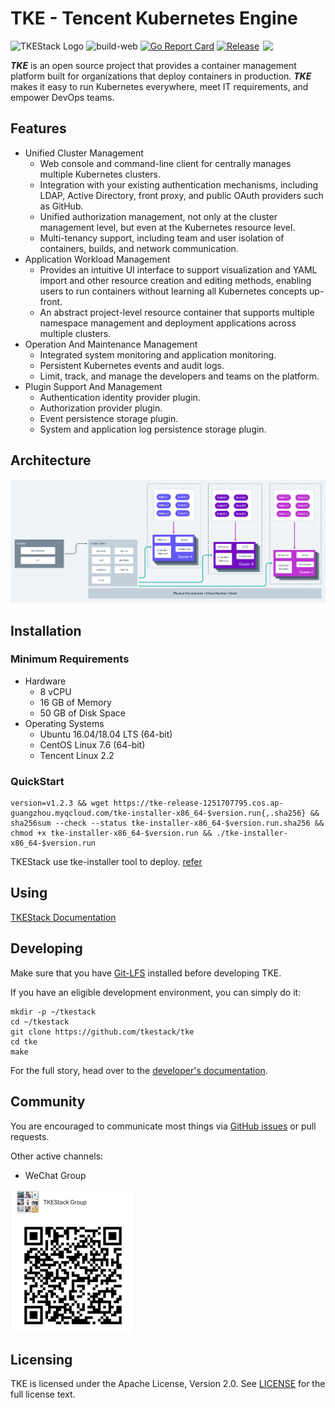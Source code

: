 # TKE - Tencent Kubernetes Engine

<img align="right" width="100px" src="https://avatars0.githubusercontent.com/u/57258287?s=200&v=4">

![TKEStack Logo](https://github.com/tkestack/tke/workflows/build/badge.svg?branch=master)
![build-web](https://github.com/tkestack/tke/workflows/build-web/badge.svg)
[![Go Report Card](https://goreportcard.com/badge/tkestack.io/tke)](https://goreportcard.com/report/tkestack.io/tke)
[![Release](https://img.shields.io/github/release/tkestack/tke.svg?style=flat-square)](https://github.com/tkestack/tke/releases)

***TKE*** is an open source project that provides a container management platform built for organizations that deploy containers in production. ***TKE*** makes it easy to run Kubernetes everywhere, meet IT requirements, and empower DevOps teams.

## Features

* Unified Cluster Management
  * Web console and command-line client for centrally manages multiple Kubernetes clusters.
  * Integration with your existing authentication mechanisms, including LDAP, Active Directory, front proxy, and public OAuth providers such as GitHub.
  * Unified authorization management, not only at the cluster management level, but even at the Kubernetes resource level.
  * Multi-tenancy support, including team and user isolation of containers, builds, and network communication.
* Application Workload Management
  * Provides an intuitive UI interface to support visualization and YAML import and other resource creation and editing methods, enabling users to run containers without learning all Kubernetes concepts up-front.
  * An abstract project-level resource container that supports multiple namespace management and deployment applications across multiple clusters.
* Operation And Maintenance Management
  * Integrated system monitoring and application monitoring.
  * Persistent Kubernetes events and audit logs.
  * Limit, track, and manage the developers and teams on the platform.
* Plugin Support And Management  
  * Authentication identity provider plugin.
  * Authorization provider plugin.
  * Event persistence storage plugin.
  * System and application log persistence storage plugin.

## Architecture

![Architecture Of TKE](docs/images/TKEStackHighLevelArchitecture@2x.png)

## Installation

### Minimum Requirements

* Hardware
  * 8 vCPU
  * 16 GB of Memory
  * 50 GB of Disk Space
* Operating Systems
  * Ubuntu 16.04/18.04  LTS (64-bit)
  * CentOS Linux 7.6 (64-bit)
  * Tencent Linux 2.2 

### QuickStart

```
version=v1.2.3 && wget https://tke-release-1251707795.cos.ap-guangzhou.myqcloud.com/tke-installer-x86_64-$version.run{,.sha256} && sha256sum --check --status tke-installer-x86_64-$version.run.sha256 && chmod +x tke-installer-x86_64-$version.run && ./tke-installer-x86_64-$version.run
```

TKEStack use tke-installer tool to deploy. [refer](https://github.com/tkestack/tke/blob/master/docs/user/tke-installer/README.md)

## Using

[TKEStack Documentation ](docs/guide/zh-CN)

## Developing

Make sure that you have [Git-LFS](https://github.com/git-lfs/git-lfs) installed before developing TKE.

If you have an eligible development environment, you can simply do it:

```
mkdir -p ~/tkestack
cd ~/tkestack
git clone https://github.com/tkestack/tke
cd tke
make
```

For the full story, head over to the [developer's documentation](docs/devel/development.md).

## Community

You are encouraged to communicate most things via [GitHub issues](https://github.com/tkestack/tke/issues/new/choose) or pull requests.

Other active channels:

- WeChat Group

![S](docs/images/wechatIMG.png)

## Licensing

TKE is licensed under the Apache License, Version 2.0. See [LICENSE](LICENSE) for the full license text.

